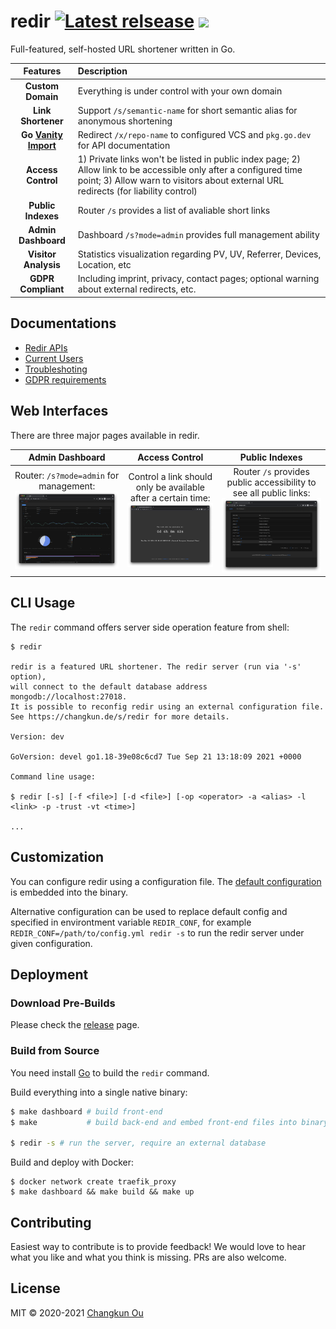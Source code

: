 # redir [![Latest relsease](https://img.shields.io/github/v/tag/changkun/redir?label=latest)](https://github.com/changkun/redir/releases) ![](https://changkun.de/urlstat?mode=github&repo=changkun/redir)

Full-featured, self-hosted URL shortener written in Go.

| Features | Description |
|:-------:|:------------|
|**Custom Domain**| Everything is under control with your own domain |
|**Link Shortener**| Support `/s/semantic-name` for short semantic alias for anonymous shortening |
|**Go [Vanity Import](https://golang.org/cmd/go/#hdr-Remote_import_paths)**|Redirect `/x/repo-name` to configured VCS and `pkg.go.dev` for API documentation|
|**Access Control**| 1) Private links won't be listed in public index page; 2) Allow link to be accessible only after a configured time point; 3) Allow warn to visitors about external URL redirects (for liability control)|
|**Public Indexes**| Router `/s` provides a list of avaliable short links |
|**Admin Dashboard**| Dashboard `/s?mode=admin` provides full management ability |
|**Visitor Analysis**| Statistics visualization regarding PV, UV, Referrer, Devices, Location, etc |
|**GDPR Compliant**| Including imprint, privacy, contact pages; optional warning about external redirects, etc. |

## Documentations

- [Redir APIs](./docs/api.md)
- [Current Users](./docs/users.md)
- [Troubleshoting](./docs/trouble.md)
- [GDPR requirements](./docs/gdpr.md)

## Web Interfaces

There are three major pages available in redir.

| Admin Dashboard | Access Control | Public Indexes |
|:---------------:|:--------------:|:--------------:|
| Router: `/s?mode=admin` for management:<br/>![](./.github/assets/admin.png) | Control a link should only be available after a certain time:<br/>![](./.github/assets/wait.png) | Router `/s` provides public accessibility to see all public links:<br/>![](./.github/assets/index.png) |

## CLI Usage

The `redir` command offers server side operation feature from shell:

```
$ redir

redir is a featured URL shortener. The redir server (run via '-s' option),
will connect to the default database address mongodb://localhost:27018.
It is possible to reconfig redir using an external configuration file.
See https://changkun.de/s/redir for more details.

Version: dev

GoVersion: devel go1.18-39e08c6cd7 Tue Sep 21 13:18:09 2021 +0000

Command line usage:

$ redir [-s] [-f <file>] [-d <file>] [-op <operator> -a <alias> -l <link> -p -trust -vt <time>]

...
```

## Customization

You can configure redir using a configuration file.
The [default configuration](./internal/config/config.yml) is embedded into the binary.

Alternative configuration can be used to replace default config and specified in environtment variable `REDIR_CONF`, for example `REDIR_CONF=/path/to/config.yml redir -s` to run the redir server under given configuration.

## Deployment

### Download Pre-Builds

Please check the [release](https://github.com/changkun/redir/releases) page.

### Build from Source

You need install [Go](https://golang.org) to build the `redir` command.

Build everything into a single native binary:

```sh
$ make dashboard # build front-end
$ make           # build back-end and embed front-end files into binary

$ redir -s # run the server, require an external database
```

Build and deploy with Docker:

```
$ docker network create traefik_proxy
$ make dashboard && make build && make up
```

## Contributing

Easiest way to contribute is to provide feedback! We would love to hear
what you like and what you think is missing. PRs are also welcome.

## License

MIT &copy; 2020-2021 [Changkun Ou](https://changkun.de)